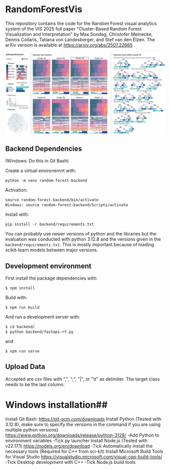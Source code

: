 # RandomForestVis

This repository contains the code for the Random Forest visual analytics system of the VIS 2025 full paper 
"Cluster-Based Random Forest Visualization and Interpretation" by Max Sondag, Christofer Meinecke, Dennis Collaris, Tatiana von Landesberger, and Stef van den Elzen. The arXiv version is available at https://arxiv.org/abs/2507.22665

![Example interface for the Penguins Dataset. Individual trees are shown on the right. Clusters of decision trees are visualized in the middle. Overview of the results and filtering/selecting options are on the left.](RepresentativeFigure.png)


## Backend Dependencies
(Windows: Do this in Git Bash)

Create a virtual environemnt with: 
```
python -m venv random-forest-backend
```

Activation: 
```
source random-forest-backend/bin/activate
Windows: source random-forest-backend/Scripts/activate
```

Install with: 
```
pip install -r backend/requirements.txt
```

You can probably use newer versions of python and the libraries but the evaluation was conducted with python 3.12.8 and the versions given in the ```backend/requirements.txt```. This is mostly important because of loading scikit-learn models between major versions.

## Development environment 

First install the package dependencies with:

```
$ npm install
```

Build with:

```
$ npm run build
```

And run a development server with:
```
$ cd backend/
$ python backend/fastapi-rf.py
```

and 
```
$ npm run serve
```

## Upload Data
Accepted are csv files with ",", ";", "|", or "\t" as delimiter. The target class needs to be the last column.


# Windows installation##
Install Git Bash: https://git-scm.com/downloads
Install Python (Tested with 3.12.8), make sure to specify the versions in the command if you are using multiple python versions)  https://www.python.org/downloads/release/python-3128/
-Add Python to environment variables
-Tick py launcher
Install Node.js (Tested with v22.17.1) https://nodejs.org/en/download
-Tick Automatically install the necessary tools (Required for C++ from sci-kit)
Install Microsoft Build Tools for Visual Studio https://visualstudio.microsoft.com/visual-cpp-build-tools/
-Tick Desktop development with C++
-Tick Node.js build tools

